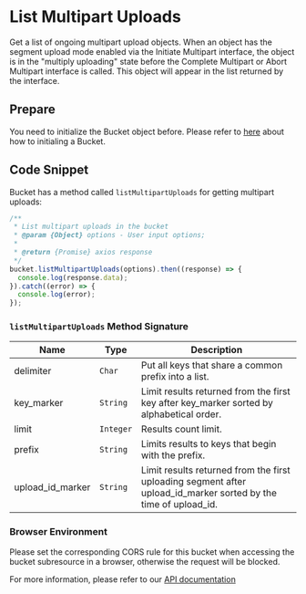 # List Multipart Uploads

Get a list of ongoing multipart upload objects. When an object has the segment upload mode enabled via the Initiate Multipart interface, the object is in the "multiply uploading" state before the Complete Multipart or Abort Multipart interface is called. This object will appear in the list returned by the interface.

## Prepare

You need to initialize the Bucket object before. Please refer to [here](./initialize_config_and_qingstor.md) about how to initialing a Bucket.

## Code Snippet

Bucket has a method called `listMultipartUploads` for getting multipart uploads:

```javascript
/**
 * List multipart uploads in the bucket
 * @param {Object} options - User input options;
 *
 * @return {Promise} axios response
 */
bucket.listMultipartUploads(options).then((response) => {
  console.log(response.data);
}).catch((error) => {
  console.log(error);
});
```

### `listMultipartUploads` Method Signature

| Name | Type     | Description |
| ------------------ | -------- | -------------------------------------------------------------------------------------------------------------------------------------------------------------------------------------------------------------------- |
| delimiter | `Char` | Put all keys that share a common prefix into a list. |
| key_marker | `String` | Limit results returned from the first key after key_marker sorted by alphabetical order. |
| limit | `Integer` | Results count limit. |
| prefix | `String` | Limits results to keys that begin with the prefix. |
| upload_id_marker | `String` | Limit results returned from the first uploading segment after upload_id_marker sorted by the time of upload_id. |

### Browser Environment

Please set the corresponding CORS rule for this bucket when accessing the bucket subresource in a browser, otherwise the request will be blocked.

For more information, please refer to our [API documentation](https://docsv3.qingcloud.com/storage/object-storage/api/bucket/basic_opt/list_multipart_uploads/)
